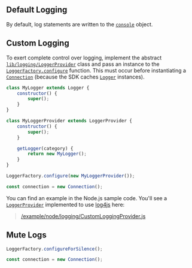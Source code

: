 ## Default Logging

By default, log statements are written to the [```console```](https://developer.mozilla.org/en-US/docs/Web/API/console) object.

## Custom Logging

To exert complete control over logging, implement the abstract [```lib/logging/LoggerProvider```](/content/sdk/lib-logging?id=loggerprovider) class and pass an instance to the [```LoggerFactory.configure```](/content/sdk/lib-logging?id=loggerfactoryconfigure) function. This must occur before instantiating a [```Connection```](/content/sdk/lib-connection?id=connection) (because the SDK caches [```Logger```](/content/sdk/lib-logging?id=logger) instances).

```javascript
class MyLogger extends Logger {
	constructor() {
		super();
	}
}

class MyLoggerProvider extends LoggerProvider {
	constructor() {
		super();
	}

	getLogger(category) {
		return new MyLogger();
	}
}

LoggerFactory.configure(new MyLoggerProvider());

const connection = new Connection();
```

You can find an example in the Node.js sample code. You'll see a [```LoggerProvider```](/content/sdk/lib-logging?id=loggerprovider) implemented to use [log4js](https://www.npmjs.com/package/log4js) here:

> [/example/node/logging/CustomLoggingProvider.js](https://github.com/barchart/marketdata-api-js/blob/master/example/node/logging/CustomLoggingProvider.js)

## Mute Logs

```javascript
LoggerFactory.configureForSilence();

const connection = new Connection();
```
